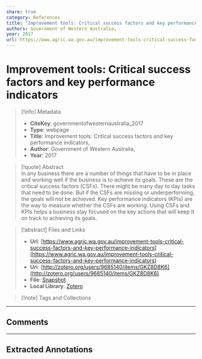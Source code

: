 ```yaml
---
share: true
category: References
title: "Improvement tools: Critical success factors and key performance indicators"
authors: Government of Western Australia,
year: 2017
url: https://www.agric.wa.gov.au/improvement-tools-critical-success-factors-and-key-performance-indicators
---
```

  
# Improvement tools: Critical success factors and key performance indicators  
  
> [!info] Metadata  
> - **CiteKey**: governmentofwesternaustralia_2017  
> - **Type**: webpage  
> - **Title**: Improvement tools: Critical success factors and key performance indicators,   
> - **Author**: Government of Western Australia,  
> - **Year**: 2017   
  
> [!quote] Abstract  
> In any business there are a number of things that have to be in place and working well if the business is to achieve its goals. These are the critical success factors (CSFs). There might be many day to day tasks that need to be done. But if the CSFs are missing or underperforming, the goals will not be achieved. Key performance indicators (KPIs) are the way to measure whether the CSFs are working. Using CSFs and KPIs helps a business stay focused on the key actions that will keep it on track to achieving its goals.  
  
> [!abstract] Files and Links  
> - **Url**: [https://www.agric.wa.gov.au/improvement-tools-critical-success-factors-and-key-performance-indicators](https://www.agric.wa.gov.au/improvement-tools-critical-success-factors-and-key-performance-indicators)  
> - **Uri**: [http://zotero.org/users/9685140/items/GKZ8D8K6](http://zotero.org/users/9685140/items/GKZ8D8K6)  
> - **File**: [Snapshot](file://C:%5CUsers%5C20003936%5CZotero%5Cstorage%5CLBAR7W6K%5Cimprovement-tools-critical-success-factors-and-key-performance-indicators.html)  
> - **Local Library**: [Zotero]((zotero://select/library/items/GKZ8D8K6))  
  
> [!note] Tags and Collections  
  
  
----  
  
## Comments  
  
  
  
----  
  
## Extracted Annotations  
  
